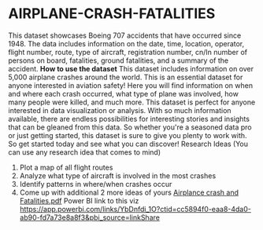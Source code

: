 # AIRPLANE-CRASH-FATALITIES
This dataset showcases Boeing 707 accidents that have occurred since 1948. The data includes information on the date, time, location, operator, flight number, route, type of aircraft, registration number, cn/In number of persons on board, fatalities, ground fatalities, and a summary of the accident.
**How to use the dataset**
This dataset includes information on over 5,000 airplane crashes around the world.
This is an essential dataset for anyone interested in aviation safety! Here you will find information on when and where each
crash occurred, what type of plane was involved, how many people were killed, and much more.
This dataset is perfect for anyone interested in data visualization or analysis. With so much information available, there are
endless possibilities for interesting stories and insights that can be gleaned from this data.
So whether you're a seasoned data pro or just getting started, this dataset is sure to give you plenty to work with. So get started
today and see what you can discover!
Research Ideas (You can use any research idea that comes to mind)
1. Plot a map of all flight routes
2. Analyze what type of aircraft is involved in the most crashes
3. Identify patterns in where/when crashes occur
4. Come up with additional 2 more ideas of yours
[Airplance crash and Fatalities.pdf](https://github.com/user-attachments/files/19158939/Airplance.crash.and.Fatalities.pdf)
Power BI link to this viz https://app.powerbi.com/links/YbDnfdi_1O?ctid=cc5894f0-eaa8-4da0-ab90-fd7a73e8a8f3&pbi_source=linkShare
